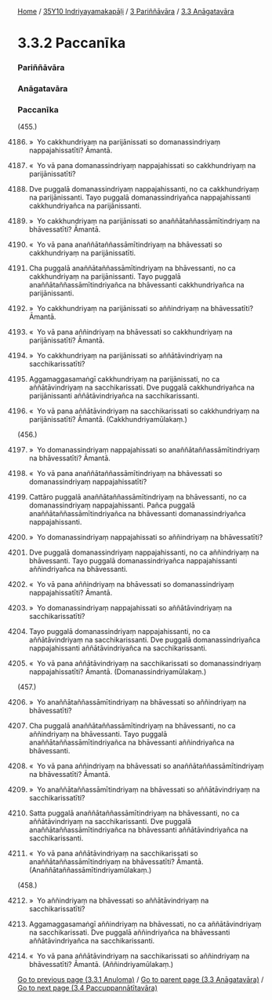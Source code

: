 
[Home](/) / [35Y10 Indriyayamakapāḷi](/tipitaka/35Y10.md) / [3 Pariññāvāra](/tipitaka/35Y10/3.md) / [3.3 Anāgatavāra](/tipitaka/35Y10/3/3.3.md)

# 3.3.2 Paccanīka

### Pariññāvāra

### Anāgatavāra

### Paccanīka

(455.)

4186. »  Yo cakkhundriyaṃ na parijānissati so domanassindriyaṃ nappajahissatīti? Āmantā.

4187. «  Yo vā pana domanassindriyaṃ nappajahissati so cakkhundriyaṃ na parijānissatīti?

4188. Dve puggalā domanassindriyaṃ nappajahissanti, no ca cakkhundriyaṃ na parijānissanti. Tayo puggalā domanassindriyañca nappajahissanti cakkhundriyañca na parijānissanti.

4189. »  Yo cakkhundriyaṃ na parijānissati so anaññātaññassāmītindriyaṃ na bhāvessatīti? Āmantā.

4190. «  Yo vā pana anaññātaññassāmītindriyaṃ na bhāvessati so cakkhundriyaṃ na parijānissatīti.

4191. Cha puggalā anaññātaññassāmītindriyaṃ na bhāvessanti, no ca cakkhundriyaṃ na parijānissanti. Tayo puggalā anaññātaññassāmītindriyañca na bhāvessanti cakkhundriyañca na parijānissanti.

4192. »  Yo cakkhundriyaṃ na parijānissati so aññindriyaṃ na bhāvessatīti? Āmantā.

4193. «  Yo vā pana aññindriyaṃ na bhāvessati so cakkhundriyaṃ na parijānissatīti? Āmantā.

4194. »  Yo cakkhundriyaṃ na parijānissati so aññātāvindriyaṃ na sacchikarissatīti?

4195. Aggamaggasamaṅgī cakkhundriyaṃ na parijānissati, no ca aññātāvindriyaṃ na sacchikarissati. Dve puggalā cakkhundriyañca na parijānissanti aññātāvindriyañca na sacchikarissanti.

4196. «  Yo vā pana aññātāvindriyaṃ na sacchikarissati so cakkhundriyaṃ na parijānissatīti? Āmantā. (Cakkhundriyamūlakaṃ.)

(456.)

4197. »  Yo domanassindriyaṃ nappajahissati so anaññātaññassāmītindriyaṃ na bhāvessatīti? Āmantā.

4198. «  Yo vā pana anaññātaññassāmītindriyaṃ na bhāvessati so domanassindriyaṃ nappajahissatīti?

4199. Cattāro puggalā anaññātaññassāmītindriyaṃ na bhāvessanti, no ca domanassindriyaṃ nappajahissanti. Pañca puggalā anaññātaññassāmītindriyañca na bhāvessanti domanassindriyañca nappajahissanti.

4200. »  Yo domanassindriyaṃ nappajahissati so aññindriyaṃ na bhāvessatīti?

4201. Dve puggalā domanassindriyaṃ nappajahissanti, no ca aññindriyaṃ na bhāvessanti. Tayo puggalā domanassindriyañca nappajahissanti aññindriyañca na bhāvessanti.

4202. «  Yo vā pana aññindriyaṃ na bhāvessati so domanassindriyaṃ nappajahissatīti? Āmantā.

4203. »  Yo domanassindriyaṃ nappajahissati so aññātāvindriyaṃ na sacchikarissatīti?

4204. Tayo puggalā domanassindriyaṃ nappajahissanti, no ca aññātāvindriyaṃ na sacchikarissanti. Dve puggalā domanassindriyañca nappajahissanti aññātāvindriyañca na sacchikarissanti.

4205. «  Yo vā pana aññātāvindriyaṃ na sacchikarissati so domanassindriyaṃ nappajahissatīti? Āmantā. (Domanassindriyamūlakaṃ.)

(457.)

4206. »  Yo anaññātaññassāmītindriyaṃ na bhāvessati so aññindriyaṃ na bhāvessatīti?

4207. Cha puggalā anaññātaññassāmītindriyaṃ na bhāvessanti, no ca aññindriyaṃ na bhāvessanti. Tayo puggalā anaññātaññassāmītindriyañca na bhāvessanti aññindriyañca na bhāvessanti.

4208. «  Yo vā pana aññindriyaṃ na bhāvessati so anaññātaññassāmītindriyaṃ na bhāvessatīti? Āmantā.

4209. »  Yo anaññātaññassāmītindriyaṃ na bhāvessati so aññātāvindriyaṃ na sacchikarissatīti?

4210. Satta puggalā anaññātaññassāmītindriyaṃ na bhāvessanti, no ca aññātāvindriyaṃ na sacchikarissanti. Dve puggalā anaññātaññassāmītindriyañca na bhāvessanti aññātāvindriyañca na sacchikarissanti.

4211. «  Yo vā pana aññātāvindriyaṃ na sacchikarissati so anaññātaññassāmītindriyaṃ na bhāvessatīti? Āmantā. (Anaññātaññassāmītindriyamūlakaṃ.)

(458.)

4212. »  Yo aññindriyaṃ na bhāvessati so aññātāvindriyaṃ na sacchikarissatīti?

4213. Aggamaggasamaṅgī aññindriyaṃ na bhāvessati, no ca aññātāvindriyaṃ na sacchikarissati. Dve puggalā aññindriyañca na bhāvessanti aññātāvindriyañca na sacchikarissanti.

4214. «  Yo vā pana aññātāvindriyaṃ na sacchikarissati so aññindriyaṃ na bhāvessatīti? Āmantā. (Aññindriyamūlakaṃ.)

[Go to previous page (3.3.1 Anuloma)](/tipitaka/35Y10/3/3.3/3.3.1.md) / [Go to parent page (3.3 Anāgatavāra)](/tipitaka/35Y10/3/3.3.md) / [Go to next page (3.4 Paccuppannātītavāra)](/tipitaka/35Y10/3/3.4.md)


